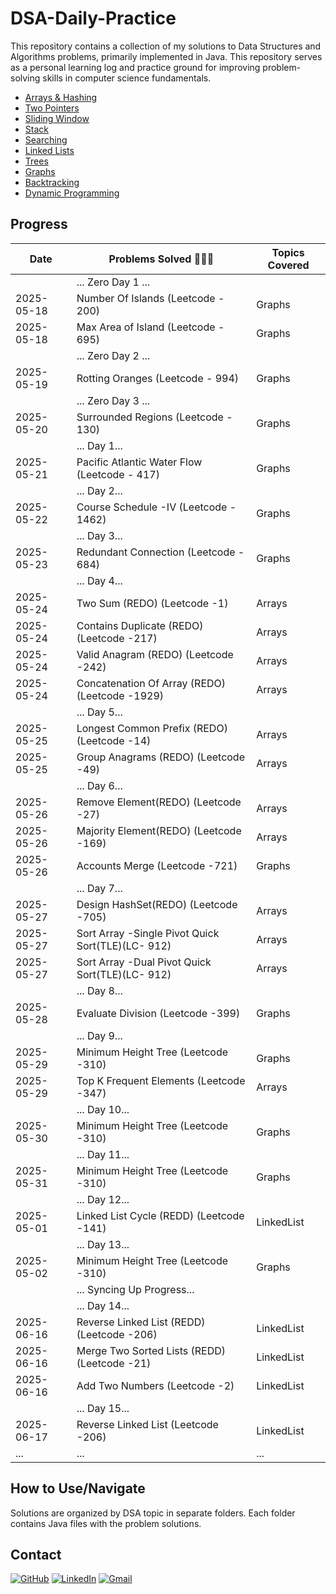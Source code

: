 # DSA-Daily-Practice 

This repository contains a collection of my solutions to Data Structures and Algorithms problems, primarily implemented in Java. This repository serves as a personal learning log and practice ground for improving problem-solving skills in computer science fundamentals.

* [Arrays & Hashing](Arrays%20&%20Hashing)
* [Two Pointers](Two%20Pointers)
* [Sliding Window](Sliding%20Window)
* [Stack](Stack)
* [Searching](Searching)
* [Linked Lists](Linked%20Lists)
* [Trees](Trees)
* [Graphs](Graphs)
* [Backtracking](Backtracking)
* [Dynamic Programming](Dynamic%20Programming)

## Progress

| Date       | Problems Solved 🔨💪🏼                            | Topics Covered          |
|------------|--------------------------------------------------|-------------------------|
|            | ... Zero Day 1 ...                               |                         |
| 2025-05-18 | Number Of Islands (Leetcode - 200)               | Graphs                  |
| 2025-05-18 | Max Area of Island (Leetcode - 695)              | Graphs                  |
|            | ... Zero Day 2 ...                               |                         |
| 2025-05-19 | Rotting Oranges (Leetcode - 994)                 | Graphs                  |
|            | ... Zero Day 3 ...                               |                         |
| 2025-05-20 | Surrounded Regions (Leetcode - 130)              | Graphs                  |
|            | ... Day 1...                                     |                         |
| 2025-05-21 | Pacific Atlantic Water Flow (Leetcode - 417)     | Graphs                  |
|            | ... Day 2...                                     |                         |
| 2025-05-22 | Course Schedule -IV (Leetcode - 1462)            | Graphs                  |
|            | ... Day 3...                                     |                         |
| 2025-05-23 | Redundant Connection (Leetcode - 684)            | Graphs                  |
|            | ... Day 4...                                     |                         |
| 2025-05-24 | Two Sum (REDO) (Leetcode -1)                     | Arrays                  |
| 2025-05-24 | Contains Duplicate (REDO) (Leetcode -217)        | Arrays                  |
| 2025-05-24 | Valid Anagram (REDO) (Leetcode -242)             | Arrays                  |
| 2025-05-24 | Concatenation Of Array (REDO) (Leetcode -1929)   | Arrays                  |
|            | ... Day 5...                                     |                         |
| 2025-05-25 | Longest Common Prefix (REDO) (Leetcode -14)      | Arrays                  |
| 2025-05-25 | Group Anagrams (REDO) (Leetcode -49)             | Arrays                  |
|            | ... Day 6...                                     |                         |
| 2025-05-26 | Remove Element(REDO) (Leetcode -27)              | Arrays                  |
| 2025-05-26 | Majority Element(REDO) (Leetcode -169)           | Arrays                  |
| 2025-05-26 | Accounts Merge (Leetcode -721)             | Graphs                  |
|            | ... Day 7...                                     |                         |
| 2025-05-27 | Design HashSet(REDO) (Leetcode -705)             | Arrays                  |
| 2025-05-27 | Sort Array -Single Pivot Quick Sort(TLE)(LC- 912)| Arrays                  |
| 2025-05-27 | Sort Array -Dual Pivot Quick Sort(TLE)(LC- 912)  | Arrays                  |
|            | ... Day 8...                                     |                         |
| 2025-05-28 | Evaluate Division (Leetcode -399)                | Graphs                  |
|            | ... Day 9...                                     |                         |
| 2025-05-29 | Minimum Height Tree (Leetcode -310)              | Graphs                  |
| 2025-05-29 | Top K Frequent Elements (Leetcode -347)          | Arrays                  |
|            | ... Day 10...                                    |                         |
| 2025-05-30 | Minimum Height Tree (Leetcode -310)              | Graphs                  |
|            | ... Day 11...                                    |                         |
| 2025-05-31 | Minimum Height Tree (Leetcode -310)              | Graphs                  |
|            | ... Day 12...                                    |                         |
| 2025-05-01 | Linked List Cycle (REDD) (Leetcode -141)         | LinkedList              |
|            | ... Day 13...                                    |                         |
| 2025-05-02 | Minimum Height Tree (Leetcode -310)              | Graphs                  |
|            | ... Syncing Up Progress...                       |                         |
|            | ... Day 14...                                    |                         |
| 2025-06-16 | Reverse Linked List (REDD) (Leetcode -206)       | LinkedList              |
| 2025-06-16 | Merge Two Sorted Lists (REDD) (Leetcode -21)     | LinkedList              |
| 2025-06-16 | Add Two Numbers (Leetcode -2)                    | LinkedList              |
|            | ... Day 15...                                    |                         |
| 2025-06-17 | Reverse Linked List (Leetcode -206)              | LinkedList              |
| ...        | ...                                              | ...                     |

## How to Use/Navigate

Solutions are organized by DSA topic in separate folders. Each folder contains Java files with the problem solutions.

## Contact

[![GitHub](https://img.shields.io/badge/GitHub-181717?style=flat-square&logo=github&logoColor=ffffff)](https://github.com/Haririshikesh/)
[![LinkedIn](https://img.shields.io/badge/LinkedIn-0A66C2?style=flat-square&logo=linkedin&logoColor=ffffff)](https://www.linkedin.com/in/RishikeshKesavan/)
[![Gmail](https://img.shields.io/badge/Gmail-D14836?style=flat-square&logo=gmail&logoColor=ffffff)](mailto:haririshikeshk2003@gmail.com)
